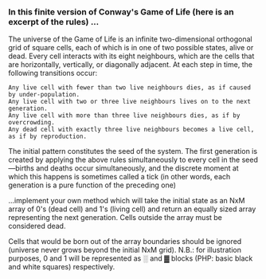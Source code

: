 ### In this finite version of Conway's Game of Life (here is an excerpt of the rules) ...

The universe of the Game of Life is an infinite two-dimensional orthogonal grid of square cells,
each of which is in one of two possible states, alive or dead. Every cell interacts with its eight neighbours,
which are the cells that are horizontally, vertically, or diagonally adjacent.
At each step in time, the following transitions occur:
```
Any live cell with fewer than two live neighbours dies, as if caused by under-population.
Any live cell with two or three live neighbours lives on to the next generation.
Any live cell with more than three live neighbours dies, as if by overcrowding.
Any dead cell with exactly three live neighbours becomes a live cell, as if by reproduction.
```
The initial pattern constitutes the seed of the system.
The first generation is created by applying the above rules simultaneously
to every cell in the seed—births and deaths occur simultaneously, and the discrete moment at which this happens is sometimes called a tick
(in other words, each generation is a pure function of the preceding one)

...implement your own method which will take the initial state as an 
NxM array of 0's (dead cell) and 1's (living cell) and return an equally sized array representing the next generation. 
Cells outside the array must be considered dead.

Cells that would be born out of the array boundaries should be ignored (universe never grows beyond the initial NxM grid).
N.B.: for illustration purposes, 0 and 1 will be represented as ░ and ▓ blocks (PHP: basic black and white squares) respectively.
